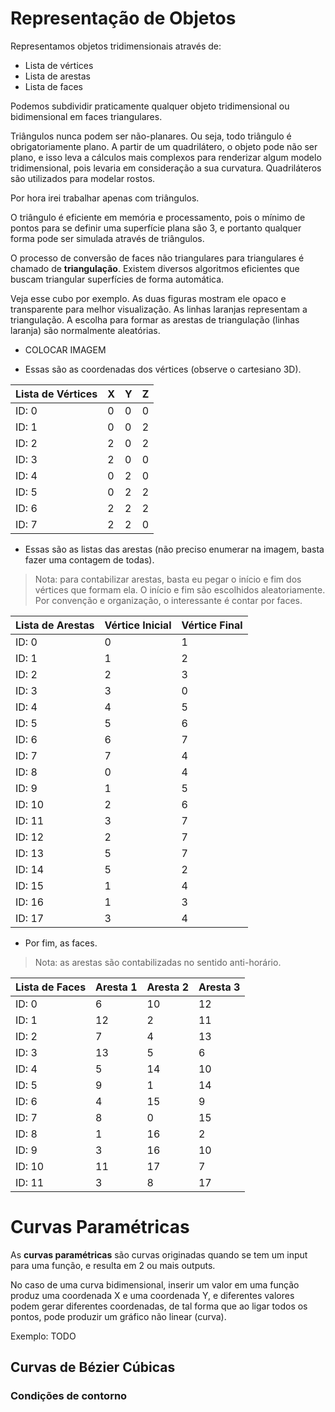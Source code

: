 # Representação de Objetos

Representamos objetos tridimensionais através de:

- Lista de vértices
- Lista de arestas
- Lista de faces

Podemos subdividir praticamente qualquer objeto tridimensional ou bidimensional em faces triangulares.

Triângulos nunca podem ser não-planares. Ou seja, todo triângulo é obrigatoriamente plano. A partir de um quadrilátero, o objeto pode não ser plano, e isso leva a cálculos mais complexos para renderizar algum modelo tridimensional, pois levaria em consideração a sua curvatura. Quadriláteros são utilizados para modelar rostos.

Por hora irei trabalhar apenas com triângulos.

O triângulo é eficiente em memória e processamento, pois o mínimo de pontos para se definir uma superfície plana são 3, e portanto qualquer forma pode ser simulada através de triângulos.

O processo de conversão de faces não triangulares para triangulares é chamado de **triangulação**. Existem diversos algoritmos eficientes que buscam triangular superfícies de forma automática.

Veja esse cubo por exemplo. As duas figuras mostram ele opaco e transparente para melhor visualização. As linhas laranjas representam a triangulação. A escolha para formar as arestas de triangulação (linhas laranja) são normalmente aleatórias.

- COLOCAR IMAGEM

- Essas são as coordenadas dos vértices (observe o cartesiano 3D).

| Lista de Vértices  | X | Y | Z |
| ------------- | --- | --- | --- |
| ID: 0 | 0 | 0 | 0 |
| ID: 1 | 0 | 0 | 2 |
| ID: 2 | 2 | 0 | 2 |
| ID: 3 | 2 | 0 | 0 |
| ID: 4 | 0 | 2 | 0 |
| ID: 5 | 0 | 2 | 2 |
| ID: 6 | 2 | 2 | 2 |
| ID: 7 | 2 | 2 | 0 |

- Essas são as listas das arestas (não preciso enumerar na imagem, basta fazer uma contagem de todas).
> Nota: para contabilizar arestas, basta eu pegar o início e fim dos vértices que formam ela. O início e fim são escolhidos aleatoriamente. Por convenção e organização, o interessante é contar por faces.

| Lista de Arestas  | Vértice Inicial | Vértice Final |
| ------------- | --- | --- |
| ID: 0 | 0 | 1 |
| ID: 1 | 1 | 2 |
| ID: 2 | 2 | 3 |
| ID: 3 | 3 | 0 |
| ID: 4 | 4 | 5 |
| ID: 5 | 5 | 6 |
| ID: 6 | 6 | 7 |
| ID: 7 | 7 | 4 |
| ID: 8 | 0 | 4 |
| ID: 9 | 1 | 5 |
| ID: 10 | 2 | 6 |
| ID: 11 | 3 | 7 |
| ID: 12 | 2 | 7 |
| ID: 13 | 5 | 7 |
| ID: 14 | 5 | 2 |
| ID: 15 | 1 | 4 |
| ID: 16 | 1 | 3 |
| ID: 17 | 3 | 4 |

- Por fim, as faces.
> Nota: as arestas são contabilizadas no sentido anti-horário.

| Lista de Faces  | Aresta 1 | Aresta 2 | Aresta 3 |
| ------------- | --- | --- | --- |
| ID: 0 | 6 | 10 | 12 |
| ID: 1 | 12 | 2 | 11 |
| ID: 2 | 7 | 4 | 13 |
| ID: 3 | 13 | 5 | 6 |
| ID: 4 | 5 | 14 | 10 |
| ID: 5 | 9 | 1 | 14 |
| ID: 6 | 4 | 15 | 9 |
| ID: 7 | 8 | 0 | 15 |
| ID: 8 | 1 | 16 | 2 |
| ID: 9 | 3 | 16 | 10 |
| ID: 10 | 11 | 17 | 7 |
| ID: 11 | 3 | 8 | 17 |


# Curvas Paramétricas

As **curvas paramétricas** são curvas originadas quando se tem um input para uma função, e resulta em 2 ou mais outputs. 

No caso de uma curva bidimensional, inserir um valor em uma função produz uma coordenada X e uma coordenada Y, e diferentes valores podem gerar diferentes coordenadas, de tal forma que ao ligar todos os pontos, pode produzir um gráfico não linear (curva).

Exemplo: TODO

## Curvas de Bézier Cúbicas

### Condições de contorno